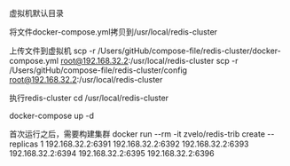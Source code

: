 虚拟机默认目录

将文件docker-compose.yml拷贝到/usr/local/redis-cluster

上传文件到虚拟机
scp -r /Users/gitHub/compose-file/redis-cluster/docker-compose.yml root@192.168.32.2:/usr/local/redis-cluster
scp -r /Users/gitHub/compose-file/redis-cluster/config root@192.168.32.2:/usr/local/redis-cluster

执行redis-cluster
cd /usr/local/redis-cluster

docker-compose up -d

首次运行之后，需要构建集群
docker run --rm -it zvelo/redis-trib create --replicas 1 192.168.32.2:6391 192.168.32.2:6392 192.168.32.2:6393 192.168.32.2:6394 192.168.32.2:6395 192.168.32.2:6396